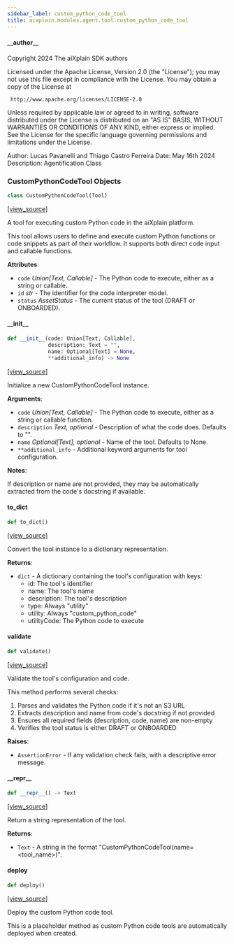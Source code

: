 ```yaml
---
sidebar_label: custom_python_code_tool
title: aixplain.modules.agent.tool.custom_python_code_tool
---
```


#### \_\_author\_\_

Copyright 2024 The aiXplain SDK authors

Licensed under the Apache License, Version 2.0 (the &quot;License&quot;);
you may not use this file except in compliance with the License.
You may obtain a copy of the License at

     http://www.apache.org/licenses/LICENSE-2.0

Unless required by applicable law or agreed to in writing, software
distributed under the License is distributed on an &quot;AS IS&quot; BASIS,
WITHOUT WARRANTIES OR CONDITIONS OF ANY KIND, either express or implied.
See the License for the specific language governing permissions and
limitations under the License.

Author: Lucas Pavanelli and Thiago Castro Ferreira
Date: May 16th 2024
Description:
    Agentification Class

### CustomPythonCodeTool Objects

```python
class CustomPythonCodeTool(Tool)
```

[[view_source]](https://github.com/aixplain/aiXplain/blob/main/aixplain/modules/agent/tool/custom_python_code_tool.py#L31)

A tool for executing custom Python code in the aiXplain platform.

This tool allows users to define and execute custom Python functions or code snippets
as part of their workflow. It supports both direct code input and callable functions.

**Attributes**:

- `code` _Union[Text, Callable]_ - The Python code to execute, either as a string or callable.
- `id` _str_ - The identifier for the code interpreter model.
- `status` _AssetStatus_ - The current status of the tool (DRAFT or ONBOARDED).

#### \_\_init\_\_

```python
def __init__(code: Union[Text, Callable],
             description: Text = "",
             name: Optional[Text] = None,
             **additional_info) -> None
```

[[view_source]](https://github.com/aixplain/aiXplain/blob/main/aixplain/modules/agent/tool/custom_python_code_tool.py#L43)

Initialize a new CustomPythonCodeTool instance.

**Arguments**:

- `code` _Union[Text, Callable]_ - The Python code to execute, either as a string or callable function.
- `description` _Text, optional_ - Description of what the code does. Defaults to &quot;&quot;.
- `name` _Optional[Text], optional_ - Name of the tool. Defaults to None.
- `**additional_info` - Additional keyword arguments for tool configuration.
  

**Notes**:

  If description or name are not provided, they may be automatically extracted
  from the code&#x27;s docstring if available.

#### to\_dict

```python
def to_dict()
```

[[view_source]](https://github.com/aixplain/aiXplain/blob/main/aixplain/modules/agent/tool/custom_python_code_tool.py#L65)

Convert the tool instance to a dictionary representation.

**Returns**:

- `dict` - A dictionary containing the tool&#x27;s configuration with keys:
  - id: The tool&#x27;s identifier
  - name: The tool&#x27;s name
  - description: The tool&#x27;s description
  - type: Always &quot;utility&quot;
  - utility: Always &quot;custom_python_code&quot;
  - utilityCode: The Python code to execute

#### validate

```python
def validate()
```

[[view_source]](https://github.com/aixplain/aiXplain/blob/main/aixplain/modules/agent/tool/custom_python_code_tool.py#L86)

Validate the tool&#x27;s configuration and code.

This method performs several checks:
1. Parses and validates the Python code if it&#x27;s not an S3 URL
2. Extracts description and name from code&#x27;s docstring if not provided
3. Ensures all required fields (description, code, name) are non-empty
4. Verifies the tool status is either DRAFT or ONBOARDED

**Raises**:

- `AssertionError` - If any validation check fails, with a descriptive error message.

#### \_\_repr\_\_

```python
def __repr__() -> Text
```

[[view_source]](https://github.com/aixplain/aiXplain/blob/main/aixplain/modules/agent/tool/custom_python_code_tool.py#L123)

Return a string representation of the tool.

**Returns**:

- `Text` - A string in the format &quot;CustomPythonCodeTool(name=&lt;tool_name&gt;)&quot;.

#### deploy

```python
def deploy()
```

[[view_source]](https://github.com/aixplain/aiXplain/blob/main/aixplain/modules/agent/tool/custom_python_code_tool.py#L131)

Deploy the custom Python code tool.

This is a placeholder method as custom Python code tools are automatically
deployed when created.

